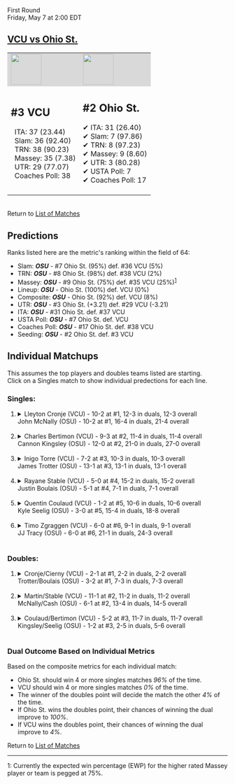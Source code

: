 First Round  
Friday, May 7 at 2:00 EDT
## [VCU vs Ohio St.](https://www.ncaa.com/game/5833396) 

<table><tr style="background-color: #d9d9d9 !important"><td><img src="https://www.ncaa.com/sites/default/files/images/logos/schools/v/vcu.70.png" width="70" height="70" /></td><td><img src="https://www.ncaa.com/sites/default/files/images/logos/schools/o/ohio-st.70.png" width="70" height="70" /></td></tr><tr>
<td>  

<h2>#3 VCU</h2>  
&nbsp; ITA: 37 (23.44)<br>  
&nbsp; Slam: 36 (92.40)<br>  
&nbsp; TRN: 38 (90.23)<br>  
&nbsp; Massey: 35 (7.38)<br>  
&nbsp; UTR: 29 (77.07)<br>  
&nbsp; Coaches Poll: 38<br>  
<br>  

</td>
<td>  

<h2>#2 Ohio St.</h2>  
&#10004; ITA: 31 (26.40)<br>  
&#10004; Slam: 7 (97.86)<br>  
&#10004; TRN: 8 (97.23)<br>  
&#10004; Massey: 9 (8.60)<br>  
&#10004; UTR: 3 (80.28)<br>  
&#10004; USTA Poll: 7<br>  
&#10004; Coaches Poll: 17<br>  
<br>  

</td>
</tr></table>  


<br>Return to [List of Matches](../index.md)  

## Predictions  

Ranks listed here are the metric's ranking within the field of 64:  
- Slam: ***OSU*** - #7 Ohio St. (95%) def. #36 VCU (5%)  
- TRN: ***OSU*** - #8 Ohio St. (98%) def. #38 VCU (2%)  
- Massey: ***OSU*** - #9 Ohio St. (75%) def. #35 VCU (25%)<sup>[1](#footnote1)</sup>  
- Lineup: ***OSU*** - Ohio St. (100%) def. VCU (0%)  
- Composite: ***OSU*** - Ohio St. (92%) def. VCU (8%)  
- UTR: ***OSU*** - #3 Ohio St. (+3.21) def. #29 VCU (-3.21)  
- ITA: ***OSU*** - #31 Ohio St. def. #37 VCU  
- USTA Poll: ***OSU*** - #7 Ohio St. def. VCU  
- Coaches Poll: ***OSU*** - #17 Ohio St. def. #38 VCU  
- Seeding: ***OSU*** - #2 Ohio St. def. #3 VCU  

## Individual Matchups  
This assumes the top players and doubles teams listed are starting.  
Click on a Singles match to show individual predections for each line.  

### Singles:  

<ol>
<li><details>
<summary markdown="span">Lleyton Cronje (VCU) - 10-2 at #1, 12-3 in duals, 12-3 overall<br>John McNally (OSU) - 10-2 at #1, 16-4 in duals, 21-4 overall</summary>
<h4>Predictions</h4><ul>
<li>Slam: <b><i>OSU</i></b> - McNally (89%) def. Cronje (11%)</li>  
<li>TRN: <b><i>OSU</i></b> - McNally (90%) def. Cronje (10%)</li>  
<li>Massey: <b><i>OSU</i></b> - McNally (75%) def. Cronje (25%)<sup><a href="#footnote1">1</a></sup></li>  
<li>UTR: <b><i>OSU</i></b> - McNally (85%) def. Cronje (15%)</li>  
<li>Composite: <b><i>OSU</i></b> - McNally (85%) def. Cronje (15%)</li>  
<li>ITA: <b><i>VCU</i></b> - Cronje (8.20) def. McNally (3.89)</li>  
</ul>
</details>&nbsp;</li>
<li><details>
<summary markdown="span">Charles Bertimon (VCU) - 9-3 at #2, 11-4 in duals, 11-4 overall<br>Cannon Kingsley (OSU) - 12-0 at #2, 21-0 in duals, 27-0 overall</summary>
<h4>Predictions</h4><ul>
<li>Slam: <b><i>OSU</i></b> - Kingsley (95%) def. Bertimon (5%)</li>  
<li>TRN: <b><i>OSU</i></b> - Kingsley (97%) def. Bertimon (3%)</li>  
<li>Massey: <b><i>OSU</i></b> - Kingsley (75%) def. Bertimon (25%)<sup><a href="#footnote1">1</a></sup></li>  
<li>UTR: <b><i>OSU</i></b> - Kingsley (91%) def. Bertimon (9%)</li>  
<li>Composite: <b><i>OSU</i></b> - Kingsley (89%) def. Bertimon (11%)</li>  
<li>ITA: <b><i>OSU</i></b> - Kingsley (5.20) def. Bertimon (3.10)</li>  
</ul>
</details>&nbsp;</li>
<li><details>
<summary markdown="span">Inigo Torre (VCU) - 7-2 at #3, 10-3 in duals, 10-3 overall<br>James Trotter (OSU) - 13-1 at #3, 13-1 in duals, 13-1 overall</summary>
<h4>Predictions</h4><ul>
<li>Slam: <b><i>OSU</i></b> - Trotter (91%) def. Torre (9%)</li>  
<li>TRN: <b><i>OSU</i></b> - Trotter (92%) def. Torre (8%)</li>  
<li>Massey: <b><i>OSU</i></b> - Trotter (75%) def. Torre (25%)<sup><a href="#footnote1">1</a></sup></li>  
<li>UTR: <b><i>OSU</i></b> - Trotter (89%) def. Torre (11%)</li>  
<li>Composite: <b><i>OSU</i></b> - Trotter (87%) def. Torre (13%)</li>  
<li>ITA: <b><i>OSU</i></b> - Trotter (3.90) def. Torre (2.89)</li>  
</ul>
</details>&nbsp;</li>
<li><details>
<summary markdown="span">Rayane Stable (VCU) - 5-0 at #4, 15-2 in duals, 15-2 overall<br>Justin Boulais (OSU) - 5-1 at #4, 7-1 in duals, 7-1 overall</summary>
<h4>Predictions</h4><ul>
<li>Slam: <b><i>OSU</i></b> - Boulais (85%) def. Stable (15%)</li>  
<li>TRN: <b><i>OSU</i></b> - Boulais (73%) def. Stable (27%)</li>  
<li>Massey: <b><i>OSU</i></b> - Boulais (75%) def. Stable (25%)<sup><a href="#footnote1">1</a></sup></li>  
<li>UTR: <b><i>OSU</i></b> - Boulais (63%) def. Stable (37%)</li>  
<li>Composite: <b><i>OSU</i></b> - Boulais (74%) def. Stable (26%)</li>  
<li>ITA: <b><i>VCU</i></b> - Stable (3.09) def. Boulais (2.92)</li>  
</ul>
</details>&nbsp;</li>
<li><details>
<summary markdown="span">Quentin Coulaud (VCU) - 1-2 at #5, 10-6 in duals, 10-6 overall<br>Kyle Seelig (OSU) - 3-0 at #5, 15-4 in duals, 18-8 overall</summary>
<h4>Predictions</h4><ul>
<li>Slam: <b><i>OSU</i></b> - Seelig (87%) def. Coulaud (13%)</li>  
<li>TRN: <b><i>OSU</i></b> - Seelig (90%) def. Coulaud (10%)</li>  
<li>Massey: <b><i>OSU</i></b> - Seelig (75%) def. Coulaud (25%)<sup><a href="#footnote1">1</a></sup></li>  
<li>UTR: <b><i>OSU</i></b> - Seelig (89%) def. Coulaud (11%)</li>  
<li>Composite: <b><i>OSU</i></b> - Seelig (85%) def. Coulaud (15%)</li>  
<li>ITA: <b><i>OSU</i></b> - Seelig (2.02) def. Coulaud (1.96)</li>  
</ul>
</details>&nbsp;</li>
<li><details>
<summary markdown="span">Timo Zgraggen (VCU) - 6-0 at #6, 9-1 in duals, 9-1 overall<br>JJ Tracy (OSU) - 6-0 at #6, 21-1 in duals, 24-3 overall</summary>
<h4>Predictions</h4><ul>
<li>Slam: <b><i>OSU</i></b> - Tracy (94%) def. Zgraggen (6%)</li>  
<li>TRN: <b><i>OSU</i></b> - Tracy (97%) def. Zgraggen (3%)</li>  
<li>Massey: <b><i>OSU</i></b> - Tracy (75%) def. Zgraggen (25%)<sup><a href="#footnote1">1</a></sup></li>  
<li>UTR: <b><i>OSU</i></b> - Tracy (96%) def. Zgraggen (4%)</li>  
<li>Composite: <b><i>OSU</i></b> - Tracy (90%) def. Zgraggen (10%)</li>  
<li>ITA: <b><i>VCU</i></b> - Zgraggen (3.45) def. Tracy (3.11)</li>  
</ul>
</details>&nbsp;</li>
</ol>

### Doubles:  

<ol>
<li><details>
<summary markdown="span">Cronje/Cierny (VCU) - 2-1 at #1, 2-2 in duals, 2-2 overall<br>Trotter/Boulais (OSU) - 3-2 at #1, 7-3 in duals, 7-3 overall</summary>
<br>Sorry, we don't have any metrics for this match
</details>&nbsp;</li>
<li><details>
<summary markdown="span">Martin/Stable (VCU) - 11-1 at #2, 11-2 in duals, 11-2 overall<br>McNally/Cash (OSU) - 6-1 at #2, 13-4 in duals, 14-5 overall</summary>
<br>Sorry, we don't have any metrics for this match
</details>&nbsp;</li>
<li><details>
<summary markdown="span">Coulaud/Bertimon (VCU) - 5-2 at #3, 11-7 in duals, 11-7 overall<br>Kingsley/Seelig (OSU) - 1-2 at #3, 2-5 in duals, 5-6 overall</summary>
<br>Sorry, we don't have any metrics for this match
</details>&nbsp;</li>
</ol>

### Dual Outcome Based on Individual Metrics  
  
Based on the composite metrics for each individual match:  
- Ohio St. should win 4 or more singles matches _96%_ of the time.  
- VCU should win 4 or more singles matches _0%_ of the time.  
- The winner of the doubles point will decide the match the other _4%_ of the time.  
- If Ohio St. wins the doubles point, their chances of winning the dual improve to _100%_.  
- If VCU wins the doubles point, their chances of winning the dual improve to _4%_.  
  
Return to [List of Matches](../index.md)  
  
------
<a name="footnote1">1</a>: Currently the expected win percentage (EWP) for the higher rated Massey player or team is pegged at 75%.
